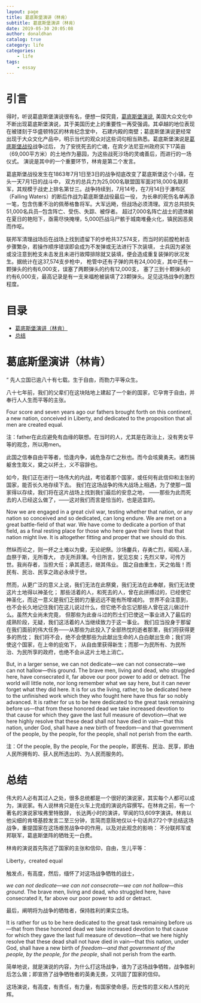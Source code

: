 ```yaml
---
layout: page
title: 葛底斯堡演讲（林肯）
subtitle: 葛底斯堡演讲（林肯）
date: 2019-05-30 20:05:08
author: donaldhan
catalog: true
category: life
categories:
    - life
tags:
    - essay
---
```


# 引言
得时，听说葛底斯堡演说很有名，便想一探究竟，[葛底斯堡演说][], 美国大众文化中不断出现葛底斯堡演说，其于美国历史上的重要性一再受强调。其卓越的地位表现在被镂刻于华盛顿特区的林肯纪念堂中，
石建内殿的南壁；葛底斯堡演说更经常出现于大众文化产品中，明示当代的观众对这些词句相当熟悉。葛底斯堡演说是[葛底斯堡战役][]战争过后，
为了安抚死去的亡魂，在宾夕法尼亚州政府买下17英亩（69,000平方米）的土地作为墓园，为这些战死沙场的灵魂善后，而进行的一场仪式。
演说是其中的一个重要环节，林肯是第二个发言。

葛底斯堡战役发生在1863年7月1日至3日的战争彻底改变了葛底斯堡这个小镇，在头一天7月1日的战斗中，
双方的总兵力为25,000名联盟国军面对18,000名联邦军，其规模于战史上排名第廿三。战争持续到，7月14号，在7月14日于瀑布区（Falling Waters）的断后作战为葛底斯堡战役最后一役，
为长串的死伤名单再添一笔，包含伤重不治的佩蒂格鲁将军。大军远飏，但战场必须清理。双方总共损失51,000名兵员─包含阵亡、受伤、失踪、被俘者。
超过7,000名阵亡战士的遗体躺在夏日的艳阳下，亟需尽快掩埋，5,000匹战马尸骸于城南堆叠火化，镇民因恶臭而作呕。

联邦军清理战场后在战场上找到遗留下的步枪共37,574支，而当时的前膛枪射击步骤繁杂，若操作顺序错误即会成为不发弹或无法进行下次装填，
士兵因为紧张或没注意到枪支未击发且未进行故障排除就又装填，便会造成重复装弹的状况发生。据统计在这37,574支步枪中，
枪管中还有子弹的共有24,000支，其中还有一颗弹头的约有6,000支，误塞了两颗弹头的约有12,000支，
塞了三到十颗弹头的约有6,000支，最高记录是有一支来福枪被装填了23颗弹头。足见这场战争的激烈程度。



[葛底斯堡演说]:https://zh.wikipedia.org/wiki/%E8%93%8B%E8%8C%B2%E5%A0%A1%E6%BC%94%E8%AA%AA "葛底斯堡演说"
[葛底斯堡战役]: https://zh.wikipedia.org/wiki/%E8%93%8B%E8%8C%A8%E5%A0%A1%E4%B9%8B%E5%BD%B9 "葛底斯堡战役"


# 目录
* [葛底斯堡演讲（林肯）](#葛底斯堡演讲（林肯）)
* [总结](#总结)


# 葛底斯堡演讲（林肯）

“	先人立国已逾八十有七载。生于自由，而勠力平等众生。

八十七年前，我们的父辈们在这块陆地上建起了一个新的国家，它孕育于自由，并奉行人人生而平等的主张。

Four score and seven years ago our fathers brought forth on this continent, a new nation,
conceived in Liberty, and dedicated to the proposition that all men are created equal.

注：father在此应避免有血缘的联想。在当时的人，尤其是在政治上，没有男女平等的观念，所以用men。


此国之信奉自由平等者，恰逢内争，诚危急存亡之秋也。而今会垓奠勇夫。诸烈捐躯舍生取义，奠之以抔土，义不容辞也。

如今，我们正在进行一场伟大的内战，考验着那个国家，或任何有此信仰和主张的国家，能否长久地存续下去。
我们在这场战争的伟大战场上相遇，为了使那一国家得以存续，我们将在这片战场上找到我们最后的安息之地，
——那些为此而死去的人已经这么做了，——这对我们而言是恰当的，也是适宜的。

Now we are engaged in a great civil war, testing whether that nation,
or any nation so conceived and so dedicated, can long endure.
We are met on a great battle-field of that war. We have come to dedicate a portion of that field,
as a final resting place for those who here gave their lives that that nation might live.
It is altogether fitting and proper that we should do this.


然纵而论之，则一抔之土难以为奠，无论祀祭。沙场鏖兵，存勇亡烈，昭昭人圣，血祭于斯，无所尊大，
亦无所菲薄。今日所言，犹见忘矣；先烈义举，可传万世。我尚存者，当担大任；承其遗志，继其伟业。
国之自由重生，天之佑哉！而民有、民治、民享之政必永续于世。

然而，从更广泛的意义上说，我们无法在此祭奠，我们无法在此奉献，我们无法使这片土地得以神圣化；
那些活着的人，和死去的人，曾在此拼搏过的，已经使它神圣化，而这一意义是我们乏弱的力量远远不能有所增减的。
世界不会注意到，也不会长久地记住我们在这儿说过什么，但它绝不会忘记那些人曾在这儿做过什么。虽然大业尚未完竟，
但那些为此奋斗过的烈士们已使这一事业进入了最后的成熟阶段，无疑，我们这活着的人当继续致力于这一事业。
我们应当投身于那留在我们面前的伟大任务——从那些为此投入了全部热忱的逝者那里，我们将获得更多的热忱；
我们将不会，绝不会使那些为此献出生命的人白白献出生命；我们将使这个国家，在上帝的庇佑下，
从自由里获得新生；而那一为民所有、为民所治、为民所享的政府，也绝不会从这片土地上消亡。

But, in a larger sense, we can not dedicate—we can not consecrate—we can not hallow—this ground.
The brave men, living and dead, who struggled here, have consecrated it,
far above our poor power to add or detract. The world will little note,
nor long remember what we say here, but it can never forget what they did here.
It is for us the living, rather, to be dedicated here to the unfinished work which they who fought here have thus far so nobly advanced.
It is rather for us to be here dedicated to the great task remaining before us—that from these honored dead we take increased devotion to that cause for which they gave the last full measure of devotion—that we here highly resolve that these dead shall not have died in vain—that this nation,
under God, shall have a new birth of freedom—and that government of the people, by the people, for the people, shall not perish from the earth.

注：Of the people, By the people, For the people，即民有、民治、民享，即由人民所拥有的、获人民所选出的、为人民而服务的。


# 总结
伟大的人必有其过人之处，很多总统都是一个很好的演说家，其实每个人都可以成为，演说家。有人说林肯只是在火车上完成的演说内容撰写。在林肯之前，有一个著名的演说家埃弗里特致辞，
长达两小时的演讲，罕闻的13,609字演讲。林肯以他尖细的肯塔基腔发言二至三分钟，言简而意赅地仅以十句话共272个字总结这场战争，重提国家在这场艰苦战争中的作用，以及对此观念的影响：
不分联邦军或邦联军，葛底斯堡阵的牺牲无一白费。

林肯的演说首先陈述了国家的主张和信仰，自由，生儿平等：

Liberty，created equal

触发点，有高度，然后，缅怀了对这场战争牺牲的战士，

*we can not dedicate—we can not consecrate—we can not hallow—this ground*.
The brave men, living and dead, who struggled here, have consecrated it,
far above our poor power to add or detract.

最后，阐明将为战争的牺牲者，保持胜利的果实立场。

It is rather for us to be here dedicated to the great task remaining before us—that from these honored dead we take increased devotion to that cause for which they gave the last full measure of devotion—that we here highly resolve that these dead shall not have died in vain—that this nation,
under God, shall have a new birth of *freedom—and that government of the people, by the people, for the people*, shall not perish from the earth.

简单地说，就是演说的内容，为什么打这场战争，谁为了这场战争牺牲，战争胜利后怎么做；即宣扬了战争牺牲者的英勇无畏，又巩固了国家的信仰。

这场演说，有高度，有责任，有力量，有国家使命感，历史性的意义和人性的光辉。
